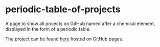 # periodic-table-of-projects

A page to show all projects on GitHub named after a chemical element, displayed in the form of a periodic table.

The project can be found [here](https://josh-perry.github.io/periodic-table-of-projects/) hosted on GitHub pages.
